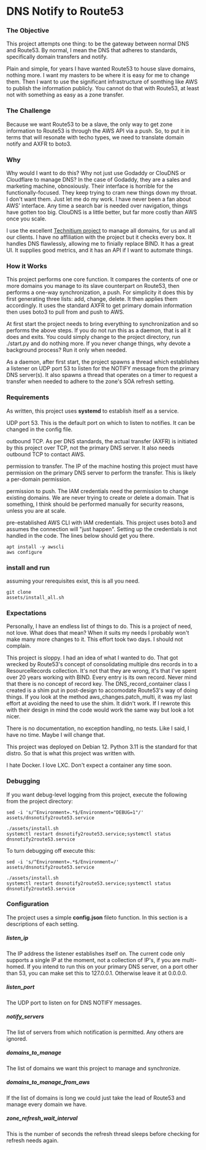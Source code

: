# DNS Notify to Route53

### The Objective

This project attempts one thing: to be the gateway between normal DNS and Route53. By normal, I mean the DNS that adheres to standards, specifically domain transfers and notify.

Plain and simple, for years I have wanted Route53 to house slave domains, nothing more. I want my masters to be where it is easy for me to change them. Then I want to use the significant infrastructure of somthing like AWS to publish the information publicly. You cannot do that with Route53, at least not with something as easy as a zone transfer.

### The Challenge

Because we want Route53 to be a slave, the only way to get zone information to Route53 is through the AWS API via a push. So, to put it in terms that will resonate with techo types, we need to translate domain notify and AXFR to boto3.

### Why

Why would I want to do this? Why not just use Godaddy or ClouDNS or Cloudflare to manage DNS? In the case of Godaddy, they are a sales and marketing machine, obnoxiously. Their interface is horrible for the functionally-focused. They keep trying to cram new things down my throat. I don't want them. Just let me do my work. I have never been a fan about AWS' interface. Any time a search bar is needed over navigation, things have gotten too big. ClouDNS is a little better, but far more costly than AWS once you scale.

I use the excellent [Technitium project](https://technitium.com/) to manage all domains, for us and all our clients. I have no affiliation with the project but it checks every box. It handles DNS flawlessly, allowing me to finially replace BIND. It has a great UI. It supplies good metrics, and it has an API if I want to automate things.

### How it Works

This project performs one core function. It compares the contents of one or more domains you manage to its slave counterpart on Route53, then performs a one-way synchronization, a push. For simplicity it does this by first generating three lists: add, change, delete. It then applies them accordingly. It uses the standard AXFR to get primary domain information then uses boto3 to pull from and push to AWS.

At first start the project needs to bring everything to synchronization and so performs the above steps. If you do not run this as a daemon, that is all it does and exits. You could simply change to the project directory, run ./start.py and do nothing more. If you never change things, why devote a background process? Run it only when needed.

As a daemon, after first start, the project spawns a thread which establishes a listener on UDP port 53 to listen for the NOTIFY message from the primary DNS server(s). It also  spawns a thread that operates on a timer to request a transfer when needed to adhere to the zone's SOA refresh setting.

### Requirements

As written, this project uses **systemd** to establish itself as a service.

UDP port 53. This is the default port on which to listen to notifies. It can be changed in the config file.

outbound TCP. As per DNS standards, the actual transfer (AXFR) is initiated by this project over TCP, not the primary DNS server. It also needs outbound TCP to contact AWS.

permission to transfer. The IP of the machine hosting this project must have permission on the primary DNS server to perform the transfer. This is likely a per-domain permission.

permission to push. The IAM credentials need the permission to change existing domains. We are never trying to create or delete a domain. That is something, I think should be performed manually for security reasons, unless you are at scale.

pre-established AWS CLI with IAM credentials. This project uses boto3 and assumes the connection will "just happen".  Setting up the credentials is not handled in the code. The lines below should get you there.

```script
apt install -y awscli
aws configure
```

### install and run

assuming your rerequisites exist, this is all you need.

```script
git clone
assets/install_all.sh
```

### Expectations

Personally, I have an endless list of things to do. This is a project of need, not love. What does that mean? When it suits my needs I probably won't make many more changes to it. This effort took two days. I should not complain.

This project is sloppy. I had an idea of what I wanted to do. That got wrecked by Route53's concept of consolidating multiple dns records in to a ResourceRecords collection. It's not that they are wrong, it's that I've spent over 20 years working with BIND. Every entry is its own record. Never mind that there is no concept of record key. The DNS_record_container class I created is a shim put in post-design to accomodate Route53's way of doing things. If you look at the method aws_changes.patch_multi, it was my last effort at avoiding the need to use the shim. It didn't work. If I rewrote this with their design in mind the code would work the same way but look a lot nicer.

There is no documentation, no exception handling, no tests. Like I said, I have no time. Maybe I will change that.

This project was deployed on Debian 12. Python 3.11 is the standard for that distro. So that is what this project was written with.

I hate Docker. I love LXC. Don't expect a container any time soon.

### Debugging

If you want debug-level logging from this project, execute the following from the project directory:

```shell
sed -i 's/^Environment=.*$/Environment="DEBUG=1"/' assets/dnsnotify2route53.service

./assets/install.sh
systemctl restart dnsnotify2route53.service;systemctl status dnsnotify2route53.service
```

To turn debugging off execute this:

```shell
sed -i 's/^Environment=.*$/Environment=/' assets/dnsnotify2route53.service

./assets/install.sh
systemctl restart dnsnotify2route53.service;systemctl status dnsnotify2route53.service
```

### Configuration

The project uses a simple **config.json** fileto function. In this section is a descriptions of each setting.

##### listen_ip

The IP address the listener establishes itself on. The current code only supports a single IP at the moment, not a collection of IP's, if you are multi-homed. If you intend to run this on your primary DNS server, on a port other than 53, you can make set this to 127.0.0.1. Otherwise leave it at 0.0.0.0.

##### listen_port

The UDP port to listen on for DNS NOTIFY messages.

##### notify_servers

The list of servers from which notification is permitted. Any others are ignored.

##### domains_to_manage

The list of domains we want this project to manage and synchronize.

##### domains_to_manage_from_aws

If the list of domains is long we could just take the lead of Route53 and manage every domain we have.

##### zone_refresh_wait_interval

This is the number of seconds the refresh thread sleeps before checking for refresh needs again.